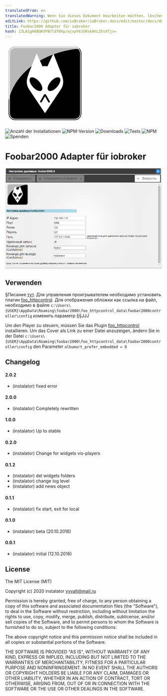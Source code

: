 ```yaml
---
translatedFrom: en
translatedWarning: Wenn Sie dieses Dokument bearbeiten möchten, löschen Sie bitte das Feld "translationsFrom". Andernfalls wird dieses Dokument automatisch erneut übersetzt
editLink: https://github.com/ioBroker/ioBroker.docs/edit/master/docs/de/adapterref/iobroker.foobar2000/README.md
title: Foobar2000 Adapter für iobroker
hash: 23LA1gH4BQKVFN7ld70hp/wjxpY6JGRskAhLIhsXfjs=
---
```

![Logo](../../../en/adapterref/iobroker.foobar2000/admin/foobar2000.png)

![Anzahl der Installationen](http://iobroker.live/badges/foobar2000-stable.svg)
![NPM-Version](https://img.shields.io/npm/v/iobroker.foobar2000.svg)
![Downloads](https://img.shields.io/npm/dm/iobroker.foobar2000.svg)
![Tests](http://img.shields.io/travis/instalator/ioBroker.foobar2000/master.svg)
![NPM](https://nodei.co/npm/iobroker.foobar2000.png?downloads=true)
![Spenden](https://img.shields.io/badge/Donate-PayPal-green.svg)

# Foobar2000 Adapter für iobroker
![Admin-Einstellungen.](../../../en/adapterref/iobroker.foobar2000/admin/admin.png)

## Verwenden
§Писание [тут](http://blog.instalator.ru/archives/541).
Для управления проигрывателем необходимо установить плагин [foo_httpcontrol](https://bitbucket.org/oblikoamorale/foo_httpcontrol/downloads/).
Для отображения обложки как ссылка на файл, необходимо в файле ```c:\Users\{USER}\AppData\Roaming\foobar2000\foo_httpcontrol_data\foobar2000controller\config``` изменить параметр §§JJJ

Um den Player zu steuern, müssen Sie das Plugin [foo_httpcontrol](https://bitbucket.org/oblikoamorale/foo_httpcontrol/downloads/) installieren.
Um das Cover als Link zu einer Datei anzuzeigen, ändern Sie in der Datei ```c:\Users\{USER}\AppData\Roaming\foobar2000\foo_httpcontrol_data\foobar2000controller\config``` den Parameter ```albumart_prefer_embedded = 0```

## Changelog

#### 2.0.2
* (instalator) fixed error

#### 2.0.0
* (instalator) Completely rewritten

#### 1.0.0
* (instalator) Up to stable

#### 0.2.0
* (instalator) Change for widgets vis-players

#### 0.1.2
* (instalator) del widgets folders
* (instalator) change log level
* (instalator) add news object

#### 0.1.1
* (instalator) fix start, exit for local

#### 0.1.0
* (instalator) beta (20.10.2016)

#### 0.0.1
* (instalator) initial (12.10.2016)

## License
The MIT License (MIT)

Copyright (c) 2020 instalator <vvvalt@mail.ru>

Permission is hereby granted, free of charge, to any person obtaining a copy
of this software and associated documentation files (the "Software"), to deal
in the Software without restriction, including without limitation the rights
to use, copy, modify, merge, publish, distribute, sublicense, and/or sell
copies of the Software, and to permit persons to whom the Software is
furnished to do so, subject to the following conditions:

The above copyright notice and this permission notice shall be included in all
copies or substantial portions of the Software.

THE SOFTWARE IS PROVIDED "AS IS", WITHOUT WARRANTY OF ANY KIND, EXPRESS OR
IMPLIED, INCLUDING BUT NOT LIMITED TO THE WARRANTIES OF MERCHANTABILITY,
FITNESS FOR A PARTICULAR PURPOSE AND NONINFRINGEMENT. IN NO EVENT SHALL THE
AUTHORS OR COPYRIGHT HOLDERS BE LIABLE FOR ANY CLAIM, DAMAGES OR OTHER
LIABILITY, WHETHER IN AN ACTION OF CONTRACT, TORT OR OTHERWISE, ARISING FROM,
OUT OF OR IN CONNECTION WITH THE SOFTWARE OR THE USE OR OTHER DEALINGS IN THE
SOFTWARE.